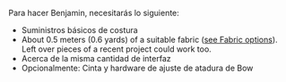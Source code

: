 Para hacer Benjamin, necesitarás lo siguiente:

- Suministros básicos de costura
- About 0.5 meters (0.6 yards) of a suitable fabric ([see Fabric options](/docs/patterns/benjamin/fabric/)). Left over pieces of a recent project could work too.
- Acerca de la misma cantidad de interfaz
- Opcionalmente: Cinta y hardware de ajuste de atadura de Bow
